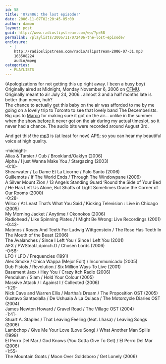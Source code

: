 ```yaml
---
id: 58
title: '072406: the lost episode!'
date: 2006-11-07T02:20:45-05:00
author: damon
layout: post
guid: http://www.radioslipstream.com/wp/?p=58
permalink: /playlists/2006/11/072406-the-lost-episode/
enclosure:
  - |
    http://radioslipstream.com/radio/slipstream-2006-07-31.mp3
    163508224
    audio/mpeg
categories:
  - PLAYLISTS
---
```

(Apologizations for not getting this up right away. I been a busy boy)  
Originally aired at Midnight, Monday November 6, 2006 on [CFMU](http://cfmu.mcmaster.ca).  
Originally meant to air July 24, 2006.. almost 3 and a half months late is better than never, huh?  
The chance to actually get this baby on the air was afforded to me by me going on a lovely trip to Toronto to see that lovely band The Decemberists. Big ups to [Marco](http://marcodifronzo.com) for making sure it got on the air… unlike in the summer when the [show before it](?p=69) never got on the air during my actual timeslot, so it never had a chance. The audio bits were recorded around August 3rd.

And get this! the [mp3](http://radioslipstream.com/radio/slipstream-2006-07-31.mp3) is (at least for now) APS; so you can hear my beautiful voice at high quality.

-midnight-  
Alias & Tarsier / Cub / Brookland/Oaklyn (2006)  
Alpha / I just Wanna Make You / Stargazing (2003)  
-0:10-  
Shearwater / La Dame Et La Licorne / Palo Santo (2006)  
Guillemots / If The World Ends / Through The Windowpane (2006)  
A Silver Mount Zion / 13 Angels Standing Guard ‘Round the Side of Your Bed / He Has Left Us Alone, But Shafts of Light Sometimes Grace the Corner of Our Rooms (2000)  
-0:28-  
Wilco / At Least That’s What You Said / Kicking Television : Live in Chicago (2005)  
My Morning Jacket / Anytime / Okonokos (2006)  
Radiohead / Like Spinning Plates / I Might Be Wrong: Live Recordings (2001)  
-0:43-  
Matmos / Roses And Teeth For Ludwig Wittgenstein / The Rose Has Teeth In The Mouth of the Beast (2006)  
The Avalanches / Since I Left You / Since I Left You (2001)  
AFX / PWSteal.Ldpinch.D / Chosen Lords (2006)  
-0:56-  
LFO / LFO / Frequencies (1991)  
Alex Smoke / Chica Wappa (Mejor Edit) / Incommunicado (2005)  
Dub Pistols / Revolution / Six Million Ways To Live (2001)  
Basement Jaxx / Hey You / Crazy Itch Radio (2006)  
Pendulum / Slam / Hold Your Colour (2005)  
Massive Attack / I Against I / Collected (2006)  
-1:29-  
Nick Cave and Warren Ellis / Martha’s Dream / The Proposition OST (2005)  
Gustavo Santaolalla / De Ushuaia A La Quiaca / The Motorcycle Diaries OST (2004)  
James Newton Howard / Gravel Road / The Village OST (2004)  
-1:41-  
Stuart A. Staples / That Leaving Feeling (feat. Lhasa) / Leaving Songs (2006)  
Lambchop / Give Me Your Love (Love Song) / What Another Man Spills (1998)  
El Perro Del Mar / God Knows (You Gotta Give To Get) / El Perro Del Mar (2006)  
-1:55-  
The Mountain Goats / Moon Over Goldsboro / Get Lonely (2006)